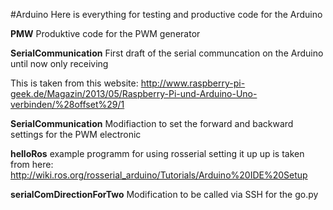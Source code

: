 #Arduino
Here is everything for testing and productive code for the Arduino

**PMW**
Produktive code for the PWM generator

**SerialCommunication**
First draft of the serial communcation on the Arduino
until now only receiving

This is taken from this website: 
http://www.raspberry-pi-geek.de/Magazin/2013/05/Raspberry-Pi-und-Arduino-Uno-verbinden/%28offset%29/1

**SerialCommunication**
Modifiaction to set the forward and backward settings for the PWM electronic

**helloRos**
example programm for using rosserial
setting it up up is taken from here: http://wiki.ros.org/rosserial_arduino/Tutorials/Arduino%20IDE%20Setup

**serialComDirectionForTwo**
Modification to be called via SSH for the go.py



